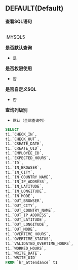 ## DEFAULT(Default) <!-- {docsify-ignore-all} -->



<p class="panel-title"><b>查看SQL语句</b></p>
<br>

<el-row>
&nbsp;<el-tag @click="MYSQL5 = true">MYSQL5</el-tag>
</el-row>

<br>
<p class="panel-title"><b>是否默认查询</b></p>

* `是`

<p class="panel-title"><b>是否权限使用</b></p>

* `否`

<p class="panel-title"><b>是否自定义SQL</b></p>

* `否`

<p class="panel-title"><b>查询列级别</b></p>

* `默认（全部查询列）`






<el-dialog v-model="MYSQL5" title="MYSQL5">

```sql
SELECT
t1.`CHECK_IN`,
t1.`CHECK_OUT`,
t1.`CREATE_DATE`,
t1.`CREATE_UID`,
t1.`EMPLOYEE_ID`,
t1.`EXPECTED_HOURS`,
t1.`ID`,
t1.`IN_BROWSER`,
t1.`IN_CITY`,
t1.`IN_COUNTRY_NAME`,
t1.`IN_IP_ADDRESS`,
t1.`IN_LATITUDE`,
t1.`IN_LONGITUDE`,
t1.`IN_MODE`,
t1.`OUT_BROWSER`,
t1.`OUT_CITY`,
t1.`OUT_COUNTRY_NAME`,
t1.`OUT_IP_ADDRESS`,
t1.`OUT_LATITUDE`,
t1.`OUT_LONGITUDE`,
t1.`OUT_MODE`,
t1.`OVERTIME_HOURS`,
t1.`OVERTIME_STATUS`,
t1.`VALIDATED_OVERTIME_HOURS`,
t1.`WORKED_HOURS`,
t1.`WRITE_DATE`,
t1.`WRITE_UID`
FROM `hr_attendance` t1 


```

</el-dialog>

<script>
 const { createApp } = Vue
  createApp({
    data() {
      return {
                MYSQL5 : false
        
      }
    },
    methods: {
    }
  }).use(ElementPlus).mount('#app')
</script>